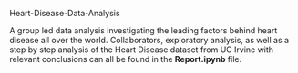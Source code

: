 Heart-Disease-Data-Analysis

A group led data analysis investigating the leading factors behind heart disease all over the world. Collaborators, exploratory analysis, as well as a step by step analysis of the Heart Disease dataset from UC Irvine with relevant conclusions can all be found in the **Report.ipynb** file.
